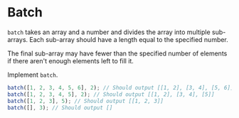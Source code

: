 # Batch

`batch` takes an array and a number and divides the array into multiple sub-arrays. Each sub-array should have a length equal to the specified number.

The final sub-array may have fewer than the specified number of elements if there aren't enough elements left to fill it.

Implement `batch`.

```js
batch([1, 2, 3, 4, 5, 6], 2); // Should output [[1, 2], [3, 4], [5, 6]]
batch([1, 2, 3, 4, 5], 2); // Should output [[1, 2], [3, 4], [5]]
batch([1, 2, 3], 5); // Should output [[1, 2, 3]]
batch([], 3); // Should output []

```

